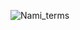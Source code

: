
![Nami_terms](https://user-images.githubusercontent.com/71246795/182919608-7524bc03-63c3-4c14-b7c7-b90a276d07cf.png)
